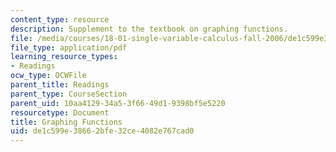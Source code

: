 ```yaml
---
content_type: resource
description: Supplement to the textbook on graphing functions.
file: /media/courses/18-01-single-variable-calculus-fall-2006/de1c599e38662bfe32ce4082e767cad0_g_graphng_fnctns.pdf
file_type: application/pdf
learning_resource_types:
- Readings
ocw_type: OCWFile
parent_title: Readings
parent_type: CourseSection
parent_uid: 10aa4129-34a5-3f66-49d1-9398bf5e5220
resourcetype: Document
title: Graphing Functions
uid: de1c599e-3866-2bfe-32ce-4082e767cad0
---
```


